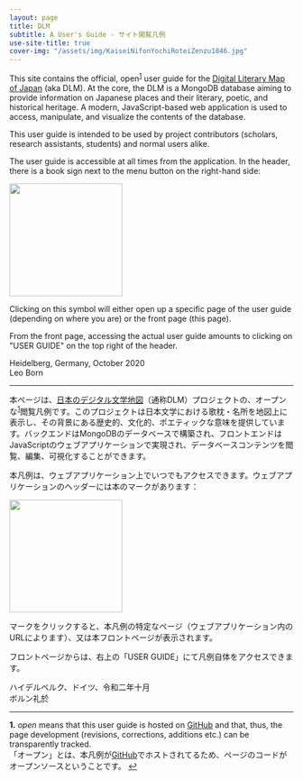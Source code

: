 ```yaml
---
layout: page
title: DLM
subtitle: A User's Guide - サイト閲覧凡例
use-site-title: true
cover-img: "/assets/img/KaiseiNifonYochiRoteiZenzu1846.jpg"
---
```


This site contains the official, open<sup id="a1">[1](#f1)</sup> user guide for the [Digital Literary Map of Japan](https://literarymaps.nijl.ac.jp) (aka DLM). At the core, the DLM is a MongoDB database aiming to provide information on Japanese places and their literary, poetic, and historical heritage. A modern, JavaScript-based web application is used to access, manipulate, and visualize the contents of the database. 

This user guide is intended to be used by project contributors (scholars, research assistants, students) and normal users alike.

The user guide is accessible at all times from the application. In the header, there is a book sign next to the menu button on the right-hand side:

<p class="text-center">
<img width="200px" src="https://digital-literary-maps.github.io/assets/img/user-guide-btn.png">
</p>

Clicking on this symbol will either open up a specific page of the user guide (depending on where you are) or the front page (this page).

From the front page, accessing the actual user guide amounts to clicking on "USER GUIDE" on the top right of the header.

Heidelberg, Germany, October 2020<br>
Leo Born 

---

本ページは、[日本のデジタル文学地図](https://literarymaps.nijl.ac.jp)（通称DLM）プロジェクトの、オープンな<sup id="a1">[1](#f1)</sup>閲覧凡例です。このプロジェクトは日本文学における歌枕・名所を地図上に表示し、その背景にある歴史的、文化的、ポエティックな意味を提供しています。バックエンドはMongoDBのデータベースで構築され、フロントエンドはJavaScriptのウェブアプリケーションで実現され、データベースコンテンツを閲覧、編集、可視化することができます。

本凡例は、ウェブアプリケーション上でいつでもアクセスできます。ウェブアプリケーションのヘッダーには本のマークがあります：

<p class="text-center">
<img width="200px" src="https://digital-literary-maps.github.io/assets/img/user-guide-btn.png">
</p>

マークをクリックすると、本凡例の特定なページ（ウェブアプリケーション内のURLによります）、又は本フロントページが表示されます。

フロントページからは、右上の「USER GUIDE」にて凡例自体をアクセスできます。

ハイデルベルク、ドイツ、令和二年十月<br>
ボルン礼於

---

<b id="f1">1.</b> _open_ means that this user guide is hosted on [GitHub](https://github.com/digital-literary-maps/digital-literary-maps.github.io) and that, thus, the page development (revisions, corrections, additions etc.) can be transparently tracked. <br>「オープン」とは、本凡例が[GitHub](https://github.com/digital-literary-maps/digital-literary-maps.github.io)でホストされてるため、ページのコードがオープンソースということです。 [↩](#a1)